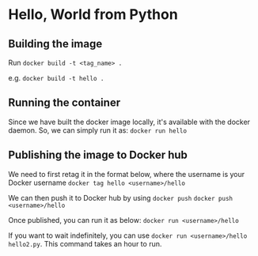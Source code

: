 # Hello, World from Python

## Building the image

Run `docker build -t <tag_name> .`

e.g. `docker build -t hello .`

## Running the container

Since we have built the docker image locally, it's available with the docker daemon. So, we can simply run it as:
`docker run hello`

## Publishing the image to Docker hub

We need to first retag it in the format below, where the username is your Docker username
`docker tag hello <username>/hello`

We can then push it to Docker hub by using `docker push`
`docker push <username>/hello`


Once published, you can run it as below:
`docker run <username>/hello`

If you want to wait indefinitely, you can use `docker run <username>/hello hello2.py`. This command takes an hour to run.
